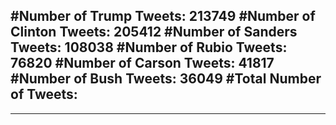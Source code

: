 #Number of Trump Tweets: 213749
#Number of Clinton Tweets: 205412
#Number of Sanders Tweets: 108038
#Number of Rubio Tweets: 76820
#Number of Carson Tweets: 41817
#Number of Bush Tweets: 36049
#Total Number of Tweets:  
---
---
